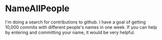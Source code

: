 # NameAllPeople
I'm doing a search for contributions to github. I have a goal of getting 10,000 commits with different people's names in one week.  If you can help by entering and committing your name, it would be very helpful.
